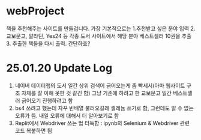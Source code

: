 # webProject

책을 추천해주는 사이트를 만들겁니다. 가장 기본적으로는 1.추천받고 싶은 분야 입력 2.교보문고, 알라딘, Yes24 등 각종 도서 사이트에서 해당 분야 베스트셀러 10권을 추출 3. 추출한 책들을 다시 출력. 간단하죠?

# 25.01.20 Update Log
1. 네이버 데이터랩의 도서 일간 상위 검색어 긁어오는게 좀 빡세서(아마 웹사이트 구조 자체를 잘 이해 못한 것 같긴 함) 그냥 기존에 하려고 한 교보문고 일간 베스트셀러 긁어오기 진행하려고 함
2. bs4 쓰려고 했는데 자꾸 빈배열 불러오길래 셀레늄 쓰기로 함, 그런데도 알 수 없는 오류가 뜸. 내일 오류에 대해서 더 알아보기로 함
3. Replit에서 Webdriver 쓰는 법 터득함 : ipynb의 Selenium & Webdriver 관련 코드 복붙하면 됨
